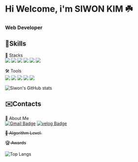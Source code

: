 # Hi Welcome, i'm SIWON KIM ☘️ <br/>
### Web Developer


## 💪Skills
📝 Stacks<br/>
<img src="https://img.shields.io/badge/Java-3776AB?style=for-the-badge&logo=Java&logoColor=white">
<img src="https://img.shields.io/badge/Python-3776AB?style=for-the-badge&logo=Python&logoColor=white">
<img src="https://img.shields.io/badge/JavaScript-F7DF1E?style=for-the-badge&logo=javascript&logoColor=white">
<img src="https://img.shields.io/badge/oracle-F80000?style=for-the-badge&logo=oracle&logoColor=white">
<img src="https://img.shields.io/badge/mongodb-47A248?style=for-the-badge&logo=mongodb&logoColor=white">
<img src="https://img.shields.io/badge/springboot-6DB33F?style=for-the-badge&logo=springboot&logoColor=white">
       
🛠️ Tools<br/>
<img src="https://img.shields.io/badge/visualstudio-5C2D91?style=for-the-badge&logo=visualstudio&logoColor=white">
<img src="https://img.shields.io/badge/studio3t-17AF66?style=for-the-badge&logo=studio3t&logoColor=white">
<img src="https://img.shields.io/badge/eclipseide-2C2255?style=for-the-badge&logo=eclipseide&logoColor=white">
<img src="https://img.shields.io/badge/intellijidea-000000?style=for-the-badge&logo=intellijidea&logoColor=white">
<img src="https://img.shields.io/badge/github-181717?style=for-the-badge&logo=github&logoColor=white">
  
![Siwon's GitHub stats](https://github-readme-stats.vercel.app/api?username=ctsiwonnim&show_icons=true&theme=merko)

## ✉️Contacts
🐣 About Me<br/>
[![Gmail Badge](https://img.shields.io/badge/Gmail-d14836?style=flat-square&logo=Gmail&logoColor=white&link=mailto:siwonnima@gmail.com)](siwonnima@gmail.com)
[![velog Badge](https://img.shields.io/badge/velog-20C997?style=flat-square&logo=velog&logoColor=white&link=mailto:https://velog.io/@ctsiwonnim/posts)](https://velog.io/@ctsiwonnim/posts)

~~🏅 Algorithm Level.<br/>~~


~~🏆 Awards<br/>~~


![Top Langs](https://github-readme-stats.vercel.app/api/top-langs/?username=ctsiwonnim&layout=compact&theme=merko)

